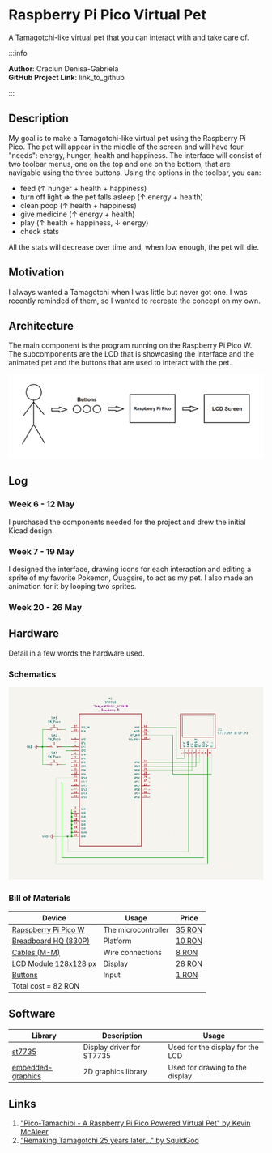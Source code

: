 # Raspberry Pi Pico Virtual Pet
A Tamagotchi-like virtual pet that you can interact with and take care of.

:::info 

**Author**: Craciun Denisa-Gabriela \
**GitHub Project Link**: link_to_github

:::

## Description

My goal is to make a Tamagotchi-like virtual pet using the Raspberry Pi Pico. The pet will appear in the middle of the screen and will have four "needs": energy, hunger, health and happiness. The interface will consist of two toolbar menus, one on the top and one on the bottom, that are navigable using the three buttons. 
Using the options in the toolbar, you can:
- feed (↑ hunger + health + happiness)
- turn off light => the pet falls asleep (↑ energy + health)
- clean poop (↑ health + happiness)
- give medicine (↑ energy + health)
- play (↑ health + happiness, ↓ energy)
- check stats

All the stats will decrease over time and, when low enough, the pet will die.

## Motivation

I always wanted a Tamagotchi when I was little but never got one. I was recently reminded of them, so I wanted to recreate the concept on my own.

## Architecture 

The main component is the program running on the Raspberry Pi Pico W.
The subcomponents are the LCD that is showcasing the interface and the animated pet and the buttons that are used to interact with the pet.

![architecture](architecture.png)


## Log

<!-- write every week your progress here -->

### Week 6 - 12 May

I purchased the components needed for the project and drew the initial Kicad design.

### Week 7 - 19 May

I designed the interface, drawing icons for each interaction and editing a sprite of my favorite Pokemon, Quagsire, to act as my pet. I also made an animation for it by looping two sprites.

### Week 20 - 26 May

## Hardware

Detail in a few words the hardware used.

### Schematics

![schematic](schematic.PNG)

### Bill of Materials

<!-- Fill out this table with all the hardware components that you might need.

The format is 
```
| [Device](link://to/device) | This is used ... | [price](link://to/store) |

```

-->

| Device | Usage | Price |
|--------|--------|-------|
| [Rapspberry Pi Pico W](https://www.raspberrypi.com/documentation/microcontrollers/raspberry-pi-pico.html) | The microcontroller | [35 RON](https://www.optimusdigital.ro/en/raspberry-pi-boards/12394-raspberry-pi-pico-w.html) |
| [Breadboard HQ (830P)](https://static.cs.tme.eu/2018/03/5aaa4f5a91b79/Lecture_1_The_Breadboard.pdf) | Platform | [10 RON](https://www.optimusdigital.ro/ro/prototipare-breadboard-uri/8-breadboard-830-points.html) |
| [Cables (M-M)](https://www.sudatel.sd/storage/2019/12/JUMPER-WIRE-SPECIFICATION.pdf) | Wire connections | [8 RON](https://www.optimusdigital.ro/ro/fire-fire-mufate/12-set-de-cabluri-pentru-breadboard.html) |
| [LCD Module 128x128 px](https://www.alldatasheet.com/datasheet-pdf/pdf/1775164/SITRONIX/ST7735S.html) | Display | [28 RON](https://www.optimusdigital.ro/ro/optoelectronice-lcd-uri/870-modul-lcd-144.html) |
| [Buttons](https://components.omron.com/eu-en/products/switches/pushbutton-switches_indicators/pushbutton-switch_features) | Input | [1 RON](https://www.optimusdigital.ro/ro/butoane-i-comutatoare/1119-buton-6x6x6.html) |
| Total cost = 82 RON | | |


## Software

| Library | Description | Usage |
|---------|-------------|-------|
| [st7735](https://github.com/sajattack/st7735-lcd-rs) | Display driver for ST7735 | Used for the display for the LCD |
| [embedded-graphics](https://github.com/embedded-graphics/embedded-graphics) | 2D graphics library | Used for drawing to the display |

## Links

<!-- Add a few links that inspired you and that you think you will use for your project -->

1. ["Pico-Tamachibi - A Raspberry Pi Pico Powered Virtual Pet" by Kevin McAleer](https://www.youtube.com/watch?v=c6D1JRDddkE)
2. ["Remaking Tamagotchi 25 years later..." by SquidGod](https://www.youtube.com/watch?v=KUjVfoLtHwc)
